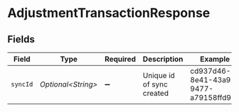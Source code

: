 # AdjustmentTransactionResponse


## Fields

| Field                                | Type                                 | Required                             | Description                          | Example                              |
| ------------------------------------ | ------------------------------------ | ------------------------------------ | ------------------------------------ | ------------------------------------ |
| `syncId`                             | *Optional\<String>*                  | :heavy_minus_sign:                   | Unique id of sync created            | cd937d46-8e41-43a9-9477-a79158ffd98a |